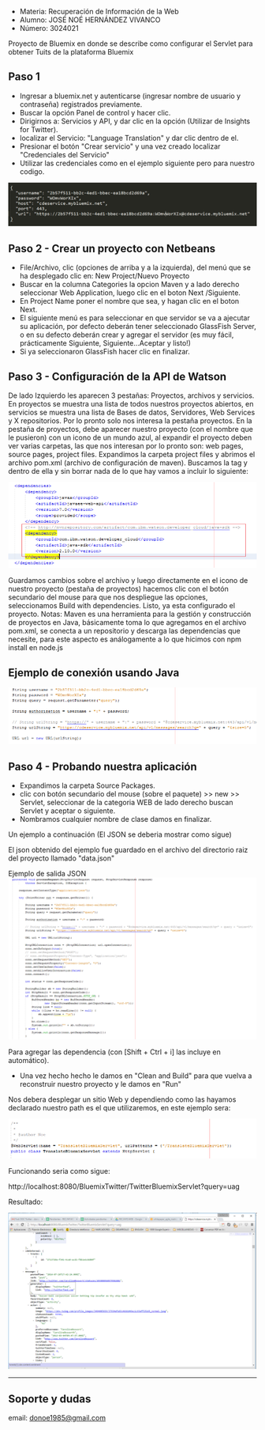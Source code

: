 * Materia: Recuperación de Información de la Web
* Alumno: JOSÉ NOÉ HERNÁNDEZ VIVANCO
* Número: 3024021

Proyecto de Bluemix en donde se describe como configurar el Servlet para obtener Tuits de la plataforma Bluemix

## Paso 1 ##
* Ingresar a bluemix.net y autenticarse (ingresar nombre de usuario y contraseña) registrados previamente.
* Buscar la opción Panel de control y hacer clic.
* Dirigirnos a: Servicios y API, y dar clic en la opción (Utilizar de Insights for Twitter).
* localizar el Servicio: "Language Translation" y dar clic dentro de el.
* Presionar el botón "Crear servicio" y una vez creado  localizar "Credenciales del Servicio"
* Utilizar las credenciales como en el ejemplo siguiente pero para nuestro codigo.

![image](imagenes/credenciales.PNG)

## Paso 2 - Crear un proyecto con Netbeans  ##
* File/Archivo, clic (opciones de arriba y a la izquierda), del menú que se ha desplegado clic en: New Project/Nuevo Proyecto
* Buscar en la columna Categories la opcion Maven y a lado derecho seleccionar Web Application, luego clic en el boton Next /Siguiente. 
* En Project Name poner el nombre que sea, y hagan clic en el boton Next.
* El siguiente menú es para seleccionar en que servidor se va a ajecutar su aplicación, por defecto deberán tener seleccionado GlassFish Server, o en su defecto deberán crear y agregar el servidor (es muy fácil, prácticamente Siguiente, Siguiente...Aceptar y listo!)
* Si ya seleccionaron GlassFish hacer clic en finalizar.

## Paso 3 - Configuración de la API de Watson ##
De lado Izquierdo les aparecen 3 pestañas: Proyectos, archivos y servicios. En proyectos se muestra una lista de todos nuestros proyectos abiertos, en servicios se muestra una lista de Bases de datos, Servidores, Web Services y X repositorios. Por lo pronto solo nos interesa la pestaña proyectos. 
En la pestaña de proyectos, debe aparecer nuestro proyecto (con el nombre que le pusieron) con un icono de un mundo azul, al expandir el proyecto deben ver varias carpetas, las que nos interesan por lo pronto son: web pages, source pages, project files.
Expandimos la carpeta project files y abrimos el archivo pom.xml (archivo de configuración de maven).
Buscamos la tag <dependencies> y dentro de ella y sin borrar nada de lo que hay vamos a incluir lo siguiente:

![image](imagenes/pom.PNG)

Guardamos cambios sobre el archivo y luego directamente en el icono de nuestro proyecto (pestaña de proyectos) hacemos clic con el botón secundario del mouse para que nos despliegue las opciones, seleccionamos Build with dependencies.
Listo, ya esta configurado el proyecto.
Notas: Maven es una herramienta para la gestión y construcción de proyectos en Java, básicamente toma lo que agregamos en el archivo pom.xml, se conecta a un repositorio y descarga las dependencias que necesite, para este aspecto es análogamente a lo que hicimos con npm install en node.js

## Ejemplo de conexión usando Java ##
![image](imagenes/ejemplo_conexion.PNG)

## Paso 4 - Probando nuestra aplicación ##
* Expandimos la carpeta Source Packages.
* clic con botón secundario del mouse (sobre el paquete) >> new >> Servlet, seleccionar de la categoria WEB de lado derecho buscan Servlet y aceptar o siguiente.
* Nombramos cualquier nombre de clase damos en finalizar.

Un ejemplo a continuación (El JSON se deberia mostrar como sigue)

El json obtenido del ejemplo fue guardado en el archivo del directorio raiz del proyecto llamado "data.json"

Ejemplo de salida JSON
![image](imagenes/ejemplo.PNG)

Para agregar las dependencia (con [Shift + Ctrl + i] las incluye en automático).

* Una vez hecho hecho le damos en "Clean and Build" para que vuelva a reconstruir nuestro proyecto y le damos en "Run"

Nos debera desplegar un sitio Web y dependiendo como las hayamos declarado nuestro path es el que utilizaremos, en este ejemplo sera:

![image](imagenes/path.PNG)

Funcionando seria como sigue:

http://localhost:8080/BluemixTwitter/TwitterBluemixServlet?query=uag

Resultado:

![image](imagenes/resultado.PNG)

--------
Soporte y dudas
--------

email: donoe1985@gmail.com

